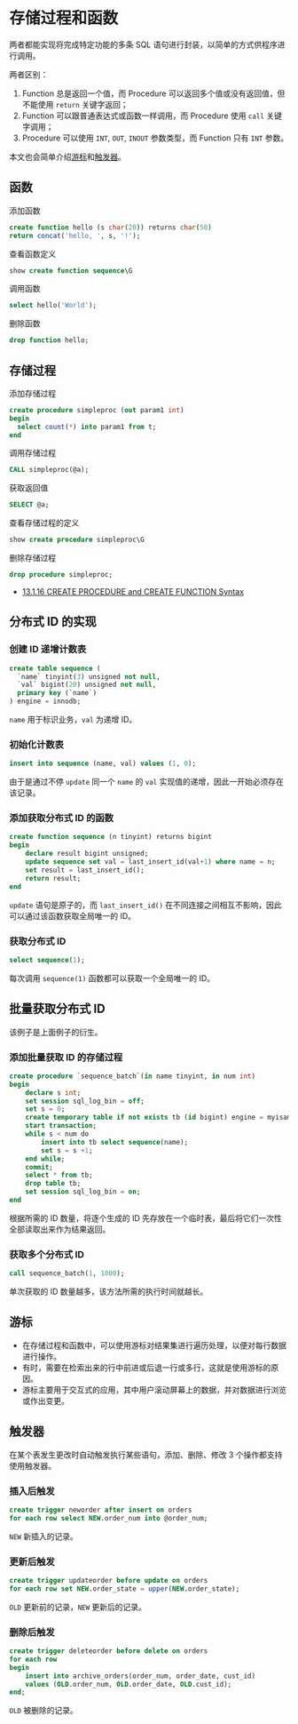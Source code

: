 # 存储过程和函数

两者都能实现将完成特定功能的多条 SQL 语句进行封装，以简单的方式供程序进行调用。

两者区别：

1. Function 总是返回一个值，而 Procedure 可以返回多个值或没有返回值，但不能使用 `return` 关键字返回；
2. Function 可以跟普通表达式或函数一样调用，而 Procedure 使用 `call` 关键字调用；
3. Procedure 可以使用 `INT`, `OUT`, `INOUT` 参数类型，而 Function 只有 `INT` 参数。

本文也会简单介绍[游标](游标)和[触发器](触发器)。

## 函数

添加函数

```sql
create function hello (s char(20)) returns char(50) 
return concat('hello, ', s, '!');
```

查看函数定义

```sql
show create function sequence\G
```

调用函数

```sql
select hello('World');
```

删除函数

```sql
drop function hello;
```

## 存储过程

添加存储过程

```sql
create procedure simpleproc (out param1 int)
begin
  select count(*) into param1 from t;
end
```

调用存储过程

```sql
CALL simpleproc(@a);
```

获取返回值

```sql
SELECT @a;
```

查看存储过程的定义

```sql
show create procedure simpleproc\G
```

删除存储过程

```sql
drop procedure simpleproc;
```

- [13.1.16 CREATE PROCEDURE and CREATE FUNCTION Syntax](https://dev.mysql.com/doc/refman/5.7/en/create-procedure.html)

## 分布式 ID 的实现

### 创建 ID 递增计数表

```sql
create table sequence (
  `name` tinyint(3) unsigned not null,
  `val` bigint(20) unsigned not null,
  primary key (`name`)
) engine = innodb;
```

`name` 用于标识业务，`val` 为递增 ID。

### 初始化计数表

```sql
insert into sequence (name, val) values (1, 0);
```

由于是通过不停 `update` 同一个 `name` 的 `val` 实现值的递增，因此一开始必须存在该记录。

### 添加获取分布式 ID 的函数

```sql
create function sequence (n tinyint) returns bigint
begin
    declare result bigint unsigned;
    update sequence set val = last_insert_id(val+1) where name = n;
    set result = last_insert_id();
    return result;
end
```

`update` 语句是原子的，而 `last_insert_id()` 在不同连接之间相互不影响，因此可以通过该函数获取全局唯一的 ID。

### 获取分布式 ID

```sql
select sequence(1);
```

每次调用 `sequence(1)` 函数都可以获取一个全局唯一的 ID。

## 批量获取分布式 ID

该例子是上面例子的衍生。

### 添加批量获取 ID 的存储过程

```sql
create procedure `sequence_batch`(in name tinyint, in num int)
begin
    declare s int;
    set session sql_log_bin = off;
    set s = 0;
    create temporary table if not exists tb (id bigint) engine = myisam;
    start transaction;
    while s < num do
        insert into tb select sequence(name);
        set s = s +1;
    end while;
    commit;
    select * from tb;
    drop table tb;
    set session sql_log_bin = on;
end
```

根据所需的 ID 数量，将逐个生成的 ID 先存放在一个临时表，最后将它们一次性全部读取出来作为结果返回。

### 获取多个分布式 ID

```sql
call sequence_batch(1, 1000);
```

单次获取的 ID 数量越多，该方法所需的执行时间就越长。

## 游标

- 在存储过程和函数中，可以使用游标对结果集进行遍历处理，以便对每行数据进行操作。
- 有时，需要在检索出来的行中前进或后退一行或多行，这就是使用游标的原因。
- 游标主要用于交互式的应用，其中用户滚动屏幕上的数据，并对数据进行浏览或作出变更。

## 触发器

在某个表发生更改时自动触发执行某些语句，添加、删除、修改 3 个操作都支持使用触发器。

### 插入后触发

```sql
create trigger neworder after insert on orders 
for each row select NEW.order_num into @order_num;
```

`NEW` 新插入的记录。

### 更新后触发

```sql
create trigger updateorder before update on orders 
for each row set NEW.order_state = upper(NEW.order_state);
```

`OLD` 更新前的记录，`NEW` 更新后的记录。

### 删除后触发

```sql
create trigger deleteorder before delete on orders 
for each row
begin
    insert into archive_orders(order_num, order_date, cust_id)
    values (OLD.order_num, OLD.order_date, OLD.cust_id);
end;
```

`OLD` 被删除的记录。
